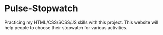 # Pulse-Stopwatch
Practicing my HTML/CSS/SCSS/JS skills with this project.
This website will help people to choose their stopwatch for various activities.
